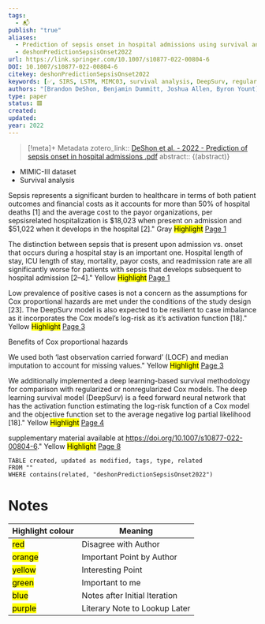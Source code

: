 ```yaml
---
tags:
  - 📬
publish: "true"
aliases:
  - Prediction of sepsis onset in hospital admissions using survival analysis
  - deshonPredictionSepsisOnset2022
url: https://link.springer.com/10.1007/s10877-022-00804-6
DOI: 10.1007/s10877-022-00804-6
citekey: deshonPredictionSepsisOnset2022
keywords: [✅, SIRS, LSTM, MIMC03, survival analysis, DeepSurv, regularized Cox]
authors: "[Brandon DeShon, Benjamin Dummitt, Joshua Allen, Byron Yount]"
type: paper
status: 🟥
created: 
updated:
year: 2022
---
```




> [!meta]+ Metadata
> zotero_link:: [DeShon et al. - 2022 - Prediction of sepsis onset in hospital admissions .pdf](zotero://select/library/items/QNZUSDBJ)
> abstract:: {(abstract)}




* MIMIC-III dataset
* Survival analysis

Sepsis represents a significant burden to healthcare in terms of both patient outcomes and financial costs as it accounts for more than 50% of hospital deaths [1] and the average cost to the payor organizations, per sepsisrelated hospitalization is $18,023 when present on admission and $51,022 when it develops in the hospital [2]." Gray
	<mark class="hltr-gray" >Highlight</mark> [Page 1](zotero://open-pdf/library/items/?page=1&annotation=2T45I7DB)

The distinction between sepsis that is present upon admission vs. onset that occurs during a hospital stay is an important one. Hospital length of stay, ICU length of stay, mortality, payor costs, and readmission rate are all significantly worse for patients with sepsis that develops subsequent to hospital admission [2–4]." Yellow
	<mark class="hltr-yellow" >Highlight</mark> [Page 1](zotero://open-pdf/library/items/?page=1&annotation=APS2SYG8)

Low prevalence of positive cases is not a concern as the assumptions for Cox proportional hazards are met under the conditions of the study design [23]. The DeepSurv model is also expected to be resilient to case imbalance as it incorporates the Cox model’s log-risk as it’s activation function [18]." Yellow
	<mark class="hltr-yellow" >Highlight</mark> [Page 3](zotero://open-pdf/library/items/?page=3&annotation=FZZTJ28R)

Benefits of Cox proportional hazards

We used both ‘last observation carried forward’ (LOCF) and median imputation to account for missing values." Yellow
	<mark class="hltr-yellow" >Highlight</mark> [Page 3](zotero://open-pdf/library/items/?page=3&annotation=V3AUA3P8)

We additionally implemented a deep learning-based survival methodology for comparison with regularized or nonregularized Cox models. The deep learning survival model (DeepSurv) is a feed forward neural network that has the activation function estimating the log-risk function of a Cox model and the objective function set to the average negative log partial likelihood [18]." Yellow
	<mark class="hltr-yellow" >Highlight</mark> [Page 4](zotero://open-pdf/library/items/?page=4&annotation=WT3L69ZD)

supplementary material available at https://doi.org/10.1007/s10877-022-00804-6." Yellow
	<mark class="hltr-yellow" >Highlight</mark> [Page 8](zotero://open-pdf/library/items/?page=8&annotation=JQ7SNGHS)

```dataview
TABLE created, updated as modified, tags, type, related
FROM ""
WHERE contains(related, "deshonPredictionSepsisOnset2022")
```


# Notes

| Highlight colour | Meaning |
|-----|----|
|<mark class="hltr-red">red</mark> | Disagree with Author |
|<mark class="hltr-orange">orange</mark> | Important Point by Author |
|<mark class="hltr-yellow">yellow</mark> | Interesting Point |
|<mark class="hltr-green">green</mark> | Important to me |
|<mark class="hltr-blue">blue</mark> | Notes after Initial Iteration |
|<mark class="hltr-purple">purple</mark> | Literary Note to Lookup Later |